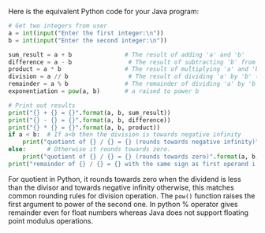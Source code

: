 Here is the equivalent Python code for your Java program:

```python
# Get two integers from user
a = int(input("Enter the first integer:\n"))
b = int(input("Enter the second integer:\n"))

sum_result = a + b               # The result of adding 'a' and 'b' 
difference = a - b                # The result of subtracting 'b' from 'a'
product = a * b                  # The result of multiplying 'a' and 'b'
division = a // b                 # The result of dividing 'a' by 'b' (Note: '//' operator discards the fractional result)
remainder = a % b                # The remainder of dividing 'a' by 'b'
exponentiation = pow(a, b)       # a raised to power b

# Print out results
print("{} + {} = {}".format(a, b, sum_result))
print("{} - {} = {}".format(a, b, difference))
print("{} * {} = {}".format(a, b, product))
if a < b:  # If a<b then the division is towards negative infinity
    print("quotient of {} / {} = {} (rounds towards negative infinity)".format(a, b, division))  
else:      # Otherwise it rounds towards zero.
    print("quotient of {} / {} = {} (rounds towards zero)".format(a, b, division)) 
print("remainder of {} / {} = {} with the same sign as first operand i.e., '{}'".format(a, b, remainder, a if remainder >= 0 else b))  
```
For quotient in Python, it rounds towards zero when the dividend is less than the divisor and towards negative infinity otherwise, this matches common rounding rules for division operation. The `pow()` function raises the first argument to power of the second one. In python % operator gives remainder even for float numbers whereas Java does not support floating point modulus operations.

